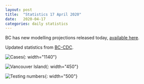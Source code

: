 ```yaml
---
layout: post
title:  "Statistics 17 April 2020"
date:   2020-04-17
categories: daily statistics
---
```


BC has new modelling projections released today, [available here](https://news.gov.bc.ca/files/COVID19_Update_Modelling-DIGITAL.pdf). 

Updated statistics from [BC-CDC](http://www.bccdc.ca/health-info/diseases-conditions/covid-19/case-counts-press-statements).

![Cases](/covid19BCStats/images/2020-04-17-Cases.png){: width="1140"}

![Vancouver Island](/covid19BCStats/images/2020-04-17-VancouverIsland.png){: width="450"}

![Testing numbers](/covid19BCStats/images/2020-04-17-TestingRate.png){: width="500"}
